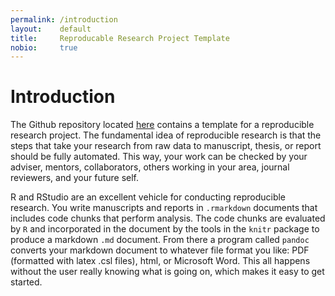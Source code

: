 ```yaml
---
permalink: /introduction
layout:    default
title:     Reproducable Research Project Template
nobio:     true
---
```


# Introduction

The Github repository located [here](https://github.com/mindymallory/research-project-template) contains a template for a reproducible research project. The fundamental idea of reproducible research is that the steps that take your research from raw data to manuscript, thesis, or report should be fully automated. This way, your work can be checked by your adviser, mentors, collaborators, others working in your area, journal reviewers, and your future self. 

R and RStudio are an excellent vehicle for conducting reproducible research. You write manuscripts and reports in `.rmarkdown` documents that includes code chunks that perform analysis. The code chunks are evaluated by `R` and incorporated in the document by the tools in the `knitr` package to produce a markdown `.md` document. From there a program called `pandoc` converts your markdown document to whatever file format you like: PDF (formatted with latex .csl files), html, or Microsoft Word. This all happens without the user really knowing what is going on, which makes it easy to get started.    
